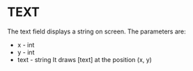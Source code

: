 # TEXT
The text field displays a string on screen. The parameters are:
* x - int
* y - int
* text - string
It draws [text] at the position (x, y)
